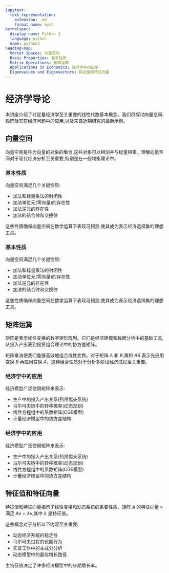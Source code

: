 ```yaml
---
jupytext:
  text_representation:
    extension: .md
    format_name: myst
kernelspec:
  display_name: Python 3
  language: python
  name: python3
heading-map:
  Vector Spaces: 向量空间
  Basic Properties: 基本性质
  Matrix Operations: 矩阵运算
  Applications in Economics: 经济学中的应用
  Eigenvalues and Eigenvectors: 特征值和特征向量
---
```


# 经济学导论

本讲座介绍了对定量经济学至关重要的线性代数基本概念。我们将探讨向量空间、矩阵及其在经济问题中的应用,以及来自近期研究的最新示例。

## 向量空间

向量空间是称为向量的对象的集合,这些对象可以相加并与标量相乘。理解向量空间对于现代经济分析至关重要,特别是在一般均衡理论中。

### 基本性质

向量空间满足几个关键性质:
- 加法和标量乘法的封闭性
- 加法单位元(零向量)的存在性
- 加法逆元的存在性
- 加法的结合律和交换律

这些性质确保向量空间在数学运算下表现可预测,使其成为表示经济选择集的理想工具。

### 基本性质

向量空间满足几个关键性质:
- 加法和标量乘法的封闭性
- 加法单位元(零向量)的存在性
- 加法逆元的存在性
- 加法的结合律和交换律

这些性质确保向量空间在数学运算下表现可预测,使其成为表示经济选择集的理想工具。

## 矩阵运算

矩阵是表示线性变换的数字矩形阵列。它们是经济建模和数据分析中的基础工具,从投入产出表到投资组合理论中的协方差矩阵。

矩阵乘法使我们能够高效地组合线性变换。对于矩阵 $A$ 和 $B$,乘积 $AB$ 表示先应用变换 $B$ 再应用变换 $A$。这种组合性质对于分析多阶段经济过程至关重要。

### 经济学中的应用

经济模型广泛使用矩阵来表示:
- 生产中的投入产出关系(列昂惕夫系统)
- 马尔可夫链中的转移概率(动态规划)
- 线性方程组中的系数矩阵(CGE模型)
- 计量经济模型中的协方差结构

### 经济学中的应用

经济模型广泛使用矩阵来表示:
- 生产中的投入产出关系(列昂惕夫系统)
- 马尔可夫链中的转移概率(动态规划)
- 线性方程组中的系数矩阵(CGE模型)
- 计量经济模型中的协方差结构

## 特征值和特征向量

特征值和特征向量揭示了线性变换和动态系统的重要性质。矩阵 $A$ 的特征向量 $v$ 满足 $Av = \lambda v$,其中 $\lambda$ 是特征值。

这些概念对于分析以下内容至关重要:
- 动态经济系统的稳定性
- 马尔可夫过程的长期行为
- 实证工作中的主成分分析
- 动态模型中的最优增长路径

主特征值决定了许多经济模型中的长期增长率。
